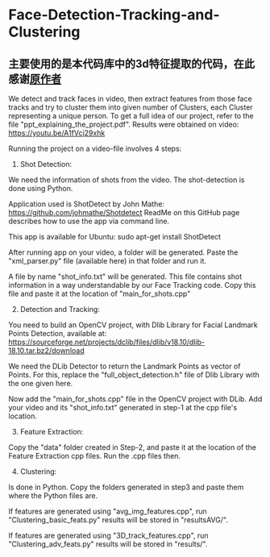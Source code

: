 # Face-Detection-Tracking-and-Clustering

## 主要使用的是本代码库中的3d特征提取的代码，在此感谢[原作者](https://github.com/ankuPRK/Face-Detection-Tracking-and-Clustering)
We detect and track faces in video, then extract features from those face tracks 
and try to cluster them into given number of Clusters, each Cluster representing a unique person.
To get a full idea of our project, refer to the file "ppt_explaining_the_project.pdf". Results were obtained on video:
https://youtu.be/A1fVcj29xhk

Running the project on a video-file involves 4 steps:

1) Shot Detection:

We need the information of shots from the video. The shot-detection is done using Python.

Application used is ShotDetect by John Mathe: https://github.com/johmathe/Shotdetect
ReadMe on this GitHub page describes how to use the app via command line.

This app is available for Ubuntu: sudo apt-get install ShotDetect

After running app on your video, a folder will be generated. Paste the 
"xml_parser.py" file (available here) in that folder and run it. 

A file by name "shot_info.txt" will be generated. This file contains shot information
in a way understandable by our Face Tracking code. Copy this file and paste it
at the location of "main_for_shots.cpp" 


2) Detection and Tracking:

You need to build an OpenCV project, 
with Dlib Library for Facial Landmark Points Detection, available at:
https://sourceforge.net/projects/dclib/files/dlib/v18.10/dlib-18.10.tar.bz2/download

We need the DLib Detector to return the Landmark Points as vector of Points. 
For this, replace the "full_object_detection.h" file of Dlib Library with the one
given here.

Now add the "main_for_shots.cpp" file in the OpenCV project with DLib. Add your video and its "shot_info.txt" generated in step-1 
at the cpp file's location. 

3) Feature Extraction:

Copy the "data" folder created in Step-2, and 
paste it at the location of the Feature Extraction cpp files. 
Run the .cpp files then.

4) Clustering:

Is done in Python. Copy the folders generated in step3 and paste them where the Python files are.

If features are generated using "avg_img_features.cpp", run "Clustering_basic_feats.py"
results will be stored in "resultsAVG/".

If features are generated using "3D_track_features.cpp", run "Clustering_adv_feats.py"
results will be stored in "results/".
